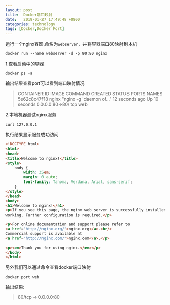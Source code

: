 ```yaml
---
layout: post
title:  Docker端口映射
date:   2019-01-27 17:49:48 +0800
categories: technology
tags: [Docker,Docker Port]
---
```


运行一个nginx容器,命名为`webserver`，并将容器端口80映射到本机
```shell
docker run --name webserver -d -p 80:80 nginx
```
1.查看启动中的容器
``` shell
docker ps -a
```
输出结果查看port可以看到端口映射情况

>CONTAINER ID        IMAGE               COMMAND                  CREATED             STATUS              PORTS
      NAMES
5e62c8c47f18        nginx               "nginx -g 'daemon of…"   12 seconds ago      Up 10 seconds       0.0.0.0:80->80/
tcp   web

2.本地机器测试nginx服务
```shell
curl 127.0.0.1
```
执行结果显示服务成功访问

```html
<!DOCTYPE html>
<html>
<head>
<title>Welcome to nginx!</title>
<style>
    body {
        width: 35em;
        margin: 0 auto;
        font-family: Tahoma, Verdana, Arial, sans-serif;
    }
</style>
</head>
<body>
<h1>Welcome to nginx!</h1>
<p>If you see this page, the nginx web server is successfully installed and
working. Further configuration is required.</p>

<p>For online documentation and support please refer to
<a href="http://nginx.org/">nginx.org</a>.<br/>
Commercial support is available at
<a href="http://nginx.com/">nginx.com</a>.</p>

<p><em>Thank you for using nginx.</em></p>
</body>
</html>
```
另外我们可以通过命令查看docker端口映射

```shell
docker port web
```
输出结果:

>80/tcp -> 0.0.0.0:80




